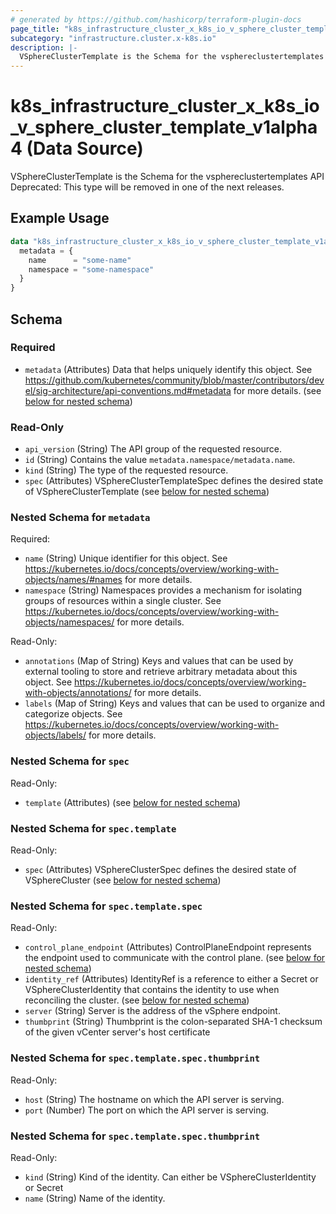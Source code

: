 ```yaml
---
# generated by https://github.com/hashicorp/terraform-plugin-docs
page_title: "k8s_infrastructure_cluster_x_k8s_io_v_sphere_cluster_template_v1alpha4 Data Source - terraform-provider-k8s"
subcategory: "infrastructure.cluster.x-k8s.io"
description: |-
  VSphereClusterTemplate is the Schema for the vsphereclustertemplates API  Deprecated: This type will be removed in one of the next releases.
---
```


# k8s_infrastructure_cluster_x_k8s_io_v_sphere_cluster_template_v1alpha4 (Data Source)

VSphereClusterTemplate is the Schema for the vsphereclustertemplates API  Deprecated: This type will be removed in one of the next releases.

## Example Usage

```terraform
data "k8s_infrastructure_cluster_x_k8s_io_v_sphere_cluster_template_v1alpha4" "example" {
  metadata = {
    name      = "some-name"
    namespace = "some-namespace"
  }
}
```

<!-- schema generated by tfplugindocs -->
## Schema

### Required

- `metadata` (Attributes) Data that helps uniquely identify this object. See https://github.com/kubernetes/community/blob/master/contributors/devel/sig-architecture/api-conventions.md#metadata for more details. (see [below for nested schema](#nestedatt--metadata))

### Read-Only

- `api_version` (String) The API group of the requested resource.
- `id` (String) Contains the value `metadata.namespace/metadata.name`.
- `kind` (String) The type of the requested resource.
- `spec` (Attributes) VSphereClusterTemplateSpec defines the desired state of VSphereClusterTemplate (see [below for nested schema](#nestedatt--spec))

<a id="nestedatt--metadata"></a>
### Nested Schema for `metadata`

Required:

- `name` (String) Unique identifier for this object. See https://kubernetes.io/docs/concepts/overview/working-with-objects/names/#names for more details.
- `namespace` (String) Namespaces provides a mechanism for isolating groups of resources within a single cluster. See https://kubernetes.io/docs/concepts/overview/working-with-objects/namespaces/ for more details.

Read-Only:

- `annotations` (Map of String) Keys and values that can be used by external tooling to store and retrieve arbitrary metadata about this object. See https://kubernetes.io/docs/concepts/overview/working-with-objects/annotations/ for more details.
- `labels` (Map of String) Keys and values that can be used to organize and categorize objects. See https://kubernetes.io/docs/concepts/overview/working-with-objects/labels/ for more details.


<a id="nestedatt--spec"></a>
### Nested Schema for `spec`

Read-Only:

- `template` (Attributes) (see [below for nested schema](#nestedatt--spec--template))

<a id="nestedatt--spec--template"></a>
### Nested Schema for `spec.template`

Read-Only:

- `spec` (Attributes) VSphereClusterSpec defines the desired state of VSphereCluster (see [below for nested schema](#nestedatt--spec--template--spec))

<a id="nestedatt--spec--template--spec"></a>
### Nested Schema for `spec.template.spec`

Read-Only:

- `control_plane_endpoint` (Attributes) ControlPlaneEndpoint represents the endpoint used to communicate with the control plane. (see [below for nested schema](#nestedatt--spec--template--spec--control_plane_endpoint))
- `identity_ref` (Attributes) IdentityRef is a reference to either a Secret or VSphereClusterIdentity that contains the identity to use when reconciling the cluster. (see [below for nested schema](#nestedatt--spec--template--spec--identity_ref))
- `server` (String) Server is the address of the vSphere endpoint.
- `thumbprint` (String) Thumbprint is the colon-separated SHA-1 checksum of the given vCenter server's host certificate

<a id="nestedatt--spec--template--spec--control_plane_endpoint"></a>
### Nested Schema for `spec.template.spec.thumbprint`

Read-Only:

- `host` (String) The hostname on which the API server is serving.
- `port` (Number) The port on which the API server is serving.


<a id="nestedatt--spec--template--spec--identity_ref"></a>
### Nested Schema for `spec.template.spec.thumbprint`

Read-Only:

- `kind` (String) Kind of the identity. Can either be VSphereClusterIdentity or Secret
- `name` (String) Name of the identity.
